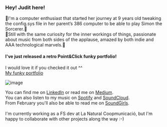 ### Hey! Judit here!

👾I'm a computer enthusiast that started her journey at 9 years old tweaking the config.sys file in her parent’s 386 computer to be able to play Simon the Sorcerer.👾\
🌚Still with the same curiosity for the inner workings of things, passionate about music from both sides of the applause, amazed by both indie and AAA technological marvels.🌚

#### I've just released a retro Point&Click funky portfolio! 
I would love it if you checked it out ^^\
[My funky portfolio](https://judit-retro-portfolio.vercel.app/)

![image](https://github.com/juditk84/juditk84/assets/131674854/8ac6beea-fe4a-4529-8655-17b54ea49f62)  

You can find me on [LinkedIn](https://www.linkedin.com/in/judit-calero-timoneda-77ba06287/) or read me on [Medium](https://medium.com/@judit.calero84).\
You can also listen to my music on [Spotify](https://open.spotify.com/artist/6VDrSLjL3geT6arAzK3kny?si=QK2DIE0UQe6NBoAopUPhFw) and [SoundCloud](https://soundcloud.com/judit_k).\
From February you'll also be able to read me on [SoundGirls](https://soundgirls.org).\
\
I'm currently working as a FS dev at La Natural Coopmunicació, but I'm happy to collaborate with other projects along the way :-)
